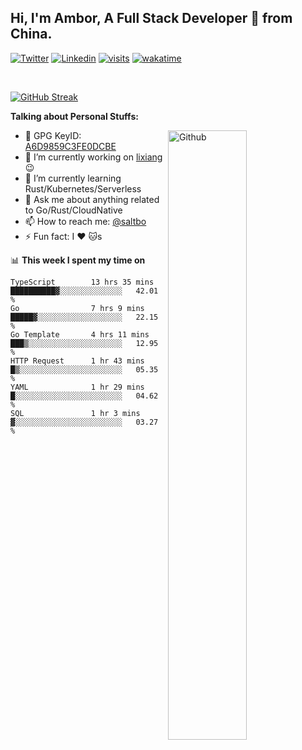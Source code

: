 ## Hi, I'm Ambor, A Full Stack Developer 🚀 from China.

[![Twitter](https://img.shields.io/badge/-saltbo-1ca0f1?style=flat&logo=twitter&logoColor=white)](https://twitter.com/rdsaltbo)
[![Linkedin](https://img.shields.io/badge/-saltbo-blue?style=flat&logo=Linkedin&logoColor=white)](https://www.linkedin.com/in/saltbo/)
[![visits](https://visitor.vercel.app/page/saltbo?color=light-green)](https://github.com/saltbo/)
[![wakatime](https://wakatime.com/badge/user/f82b1c77-faab-48cd-aef5-a12c0aff104b.svg)](https://wakatime.com/@f82b1c77-faab-48cd-aef5-a12c0aff104b)

&nbsp;  

[![GitHub Streak](http://github-readme-streak-stats.herokuapp.com?user=saltbo&hide_border=true&date_format=M%20j%5B%2C%20Y%5D)](https://git.io/streak-stats)

**Talking about Personal Stuffs:**
<!-- Any image aligned to the right. Beware the width  -->
<img width="50%" align="right" alt="Github" src="https://raw.githubusercontent.com/saltbo/saltbo/master/images/git-header.svg" />

- 🤘 GPG KeyID: [A6D9859C3FE0DCBE](https://saltbo.cn/pgp_keys.asc)
- 🔭 I’m currently working on [lixiang](https://www.lixiang.com/) :wink:
- 🌱 I’m currently learning Rust/Kubernetes/Serverless
- 💬 Ask me about anything related to Go/Rust/CloudNative
- 📫 How to reach me: [@saltbo](https://t.me/saltbo)
- ⚡ Fun fact: I :heart: :cat:s


📊 **This week I spent my time on**
<!--START_SECTION:waka-->

```text
TypeScript        13 hrs 35 mins  ██████████▓░░░░░░░░░░░░░░   42.01 %
Go                7 hrs 9 mins    █████▓░░░░░░░░░░░░░░░░░░░   22.15 %
Go Template       4 hrs 11 mins   ███▒░░░░░░░░░░░░░░░░░░░░░   12.95 %
HTTP Request      1 hr 43 mins    █▒░░░░░░░░░░░░░░░░░░░░░░░   05.35 %
YAML              1 hr 29 mins    █░░░░░░░░░░░░░░░░░░░░░░░░   04.62 %
SQL               1 hr 3 mins     ▓░░░░░░░░░░░░░░░░░░░░░░░░   03.27 %
```

<!--END_SECTION:waka-->
